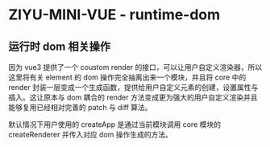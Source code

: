 # ZIYU-MINI-VUE - runtime-dom

## 运行时 dom 相关操作

因为 vue3 提供了一个 coustom render 的接口，可以让用户自定义渲染器，所以这里将有关 element 的 dom 操作完全抽离出来一个模块，并且将 core 中的 render 封装一层变成一个生成函数，提供给用户自定义元素的创建，设置属性与插入。这让原本与 dom 耦合的 render 方法变成更为强大的用户自定义渲染并且能够复用已经相对完善的 patch 与 diff 算法。

默认情况下用户使用的 createApp 是通过当前模块调用 core 模块的 createRenderer 并传入对应 dom 操作生成的方法。
